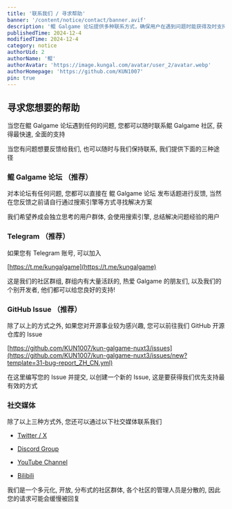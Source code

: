 ```yaml
---
title: '联系我们 / 寻求帮助'
banner: '/content/notice/contact/banner.avif'
description: '鲲 Galgame 论坛提供多种联系方式，确保用户在遇到问题时能获得及时支持。推荐的沟通方式包括论坛发布话题、加入 Telegram 群组（t.me/kungalgame），或通过 GitHub Issue 提交反馈（适合开源贡献者）。此外，用户还可通过社交媒体（Twitter、Discord、YouTube、Bilibili）与社区互动。论坛鼓励用户独立思考，善用搜索引擎解决问题，同时也欢迎大家在社区内交流，共同推动 Galgame 文化发展。'
publishedTime: 2024-12-4
modifiedTime: 2024-12-4
category: notice
authorUid: 2
authorName: '鲲'
authorAvatar: 'https://image.kungal.com/avatar/user_2/avatar.webp'
authorHomepage: 'https://github.com/KUN1007'
pin: true
---
```


## 寻求您想要的帮助

当您在鲲 Galgame 论坛遇到任何的问题, 您都可以随时联系鲲 Galgame 社区, 获得最快速, 全面的支持

当您有问题想要反馈给我们, 也可以随时与我们保持联系, 我们提供下面的三种途径

### 鲲 Galgame 论坛 （推荐）

对本论坛有任何问题, 您都可以直接在 鲲 Galgame 论坛 发布话题进行反馈, 当然在您反馈之前请自行通过搜索引擎等方式寻找解决方案

我们希望养成会独立思考的用户群体, 会使用搜索引擎, 总结解决问题经验的用户

### Telegram （推荐）

如果您有 Telegram 账号, 可以加入

[https://t.me/kungalgame](https://t.me/kungalgame)

这是我们的社区群组, 群组内有大量活跃的, 热爱 Galgame 的朋友们, 以及我们的个别开发者, 他们都可以给您良好的支持!

### GitHub Issue （推荐）

除了以上的方式之外, 如果您对开源事业较为感兴趣, 您可以前往我们 GitHub 开源仓库的 Issue

[https://github.com/KUN1007/kun-galgame-nuxt3/issues](https://github.com/KUN1007/kun-galgame-nuxt3/issues/new?template=31-bug-report_ZH_CN.yml)

在这里编写您的 Issue 并提交, 以创建一个新的 Issue, 这是要获得我们优先支持最有效的方式

### 社交媒体

除了以上三种方式外, 您还可以通过以下社交媒体联系我们

- [Twitter / X](https://twitter.com/kungalgame)

- [Discord Group](https://discord.com/invite/5F4FS2cXhX)

- [YouTube Channel](https://youtube.com/@kungalgame)

- [Bilibili](https://space.bilibili.com/1748455574)

我们是一个多元化, 开放, 分布式的社区群体, 各个社区的管理人员是分散的, 因此您的请求可能会缓慢被回复
